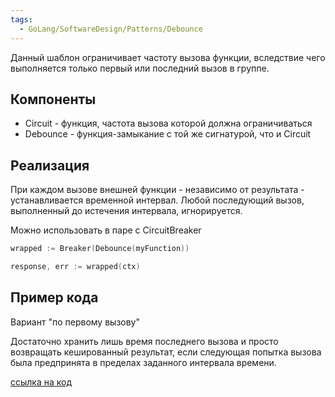 ```yaml
---
tags:
  - GoLang/SoftwareDesign/Patterns/Debounce
---
```


Данный шаблон ограничивает частоту вызова функции, вследствие чего выполняется только первый или последний вызов в группе. 

## Компоненты

- Circuit - функция, частота вызова которой должна ограничиваться
- Debounce - функция-замыкание с той же сигнатурой, что и Circuit

## Реализация

При каждом вызове внешней функции - независимо от результата - устанавливается временной интервал. Любой последующий вызов, выполненный до истечения интервала, игнорируется. 

Можно использовать в паре с CircuitBreaker 

```go
wrapped := Breaker(Debounce(myFunction))

response, err := wrapped(ctx)
```

## Пример кода 

Вариант "по первому вызову"

Достаточно хранить лишь время последнего вызова и просто возвращать кешированный результат, если следующая попытка вызова была предпринята в пределах заданного интервала времени.

[ссылка на код](https://github.com/Isotere/awesome-dev-book/blob/master/code/go_lang/software_tpls/debounce/main.go)

